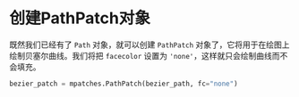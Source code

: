 # 创建PathPatch对象

既然我们已经有了 `Path` 对象，就可以创建 `PathPatch` 对象了，它将用于在绘图上绘制贝塞尔曲线。我们将把 `facecolor` 设置为 `'none'`，这样就只会绘制曲线而不会填充。

```python
bezier_patch = mpatches.PathPatch(bezier_path, fc="none")
```
